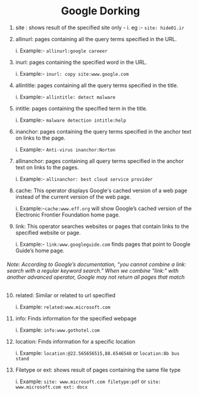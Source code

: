 <center><h1> Google Dorking</h1></center>

1. site : shows result of the specified site only - 
	i. eg :- `site: hide01.ir`

2. allinurl:  pages containing all the query terms specified in the URL. 

	i. Example:- `allinurl:google careeer`

3. inurl:  pages containing the specified word in the URL.

	i. Example:- `inurl: copy site:www.google.com `

4. allintitle: pages containing all the query terms specified in the title.

	i. Example:- `allintitle: detect malware`

5. intitle: pages containing the specified term in the title.

	i. Example:- `malware detection intitle:help` 

6. inanchor: pages containing the query terms specified in the anchor text on links to the page.

	i. Example:- `Anti-virus inanchor:Norton`

7. allinanchor: pages containing all query terms specified in the anchor text on links to the pages.

	i. Example:- `allinanchor: best cloud service provider`

8. cache: This operator displays Google's cached version of a web page instead of the current version of the web page.

	i. Example:-`cache:www.eff.org` will show Google’s cached version of the Electronic Frontier Foundation home page.

9. link: This operator searches websites or pages that contain links to the specified website or page.

	i. Example:- `link:www.googleguide.com` finds pages that point to Google Guide’s home page.

###### *Note: According to Google’s documentation, “you cannot combine a link: search with a regular keyword search.” When we combine "link:" with another advanced operator, Google may not return all pages that match*

10. related: Similar or related to url specified

	i. Example: `related:www.microsoft.com`

11. info: Finds information for the specified webpage 
	
	i. Example: `info:www.gothotel.com`

12. location: Finds information for a specific location

	i. Example: `location:@22.565656515,88.6546548` or `location:8b bus stand`

13. Filetype or ext: shows result of pages containing the same file type

	i. Example: `site: www.microsoft.com filetype:pdf` or `site: www.microsoft.com ext: docx`